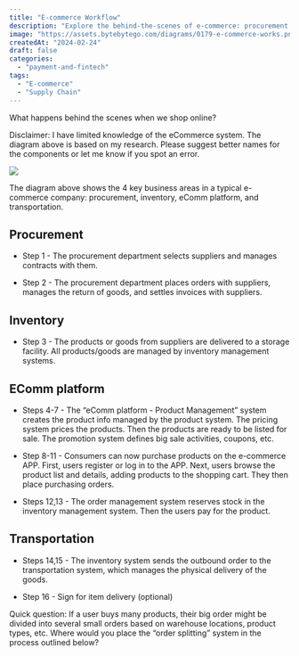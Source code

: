 ```yaml
---
title: "E-commerce Workflow"
description: "Explore the behind-the-scenes of e-commerce: procurement to delivery."
image: "https://assets.bytebytego.com/diagrams/0179-e-commerce-works.png"
createdAt: "2024-02-24"
draft: false
categories:
  - "payment-and-fintech"
tags:
  - "E-commerce"
  - "Supply Chain"
---
```


What happens behind the scenes when we shop online?

Disclaimer: I have limited knowledge of the eCommerce system. The diagram above is based on my research. Please suggest better names for the components or let me know if you spot an error.

![](https://assets.bytebytego.com/diagrams/0179-e-commerce-works.png)

The diagram above shows the 4 key business areas in a typical e-commerce company: procurement, inventory, eComm platform, and transportation.

## Procurement

*   Step 1 - The procurement department selects suppliers and manages contracts with them.

*   Step 2 - The procurement department places orders with suppliers, manages the return of goods, and settles invoices with suppliers.

## Inventory

*   Step 3 - The products or goods from suppliers are delivered to a storage facility. All products/goods are managed by inventory management systems.

## EComm platform

*   Steps 4-7 - The “eComm platform - Product Management” system creates the product info managed by the product system. The pricing system prices the products. Then the products are ready to be listed for sale. The promotion system defines big sale activities, coupons, etc.

*   Step 8-11 - Consumers can now purchase products on the e-commerce APP. First, users register or log in to the APP. Next, users browse the product list and details, adding products to the shopping cart. They then place purchasing orders.

*   Steps 12,13 - The order management system reserves stock in the inventory management system. Then the users pay for the product.

## Transportation

*   Steps 14,15 - The inventory system sends the outbound order to the transportation system, which manages the physical delivery of the goods.

*   Step 16 - Sign for item delivery (optional)

Quick question: If a user buys many products, their big order might be divided into several small orders based on warehouse locations, product types, etc. Where would you place the “order splitting” system in the process outlined below?
